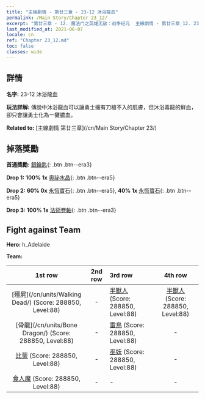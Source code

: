 ```yaml
---
title: "主線劇情 - 第廿三章 - 23-12 沐浴龍血"
permalink: /Main Story/Chapter 23_12/
excerpt: "第廿三章 - 12. 魔法门之英雄无敌：战争纪元  主線劇情 - 第廿三章_12. 23-12 沐浴龍血"
last_modified_at: 2021-06-07
locale: cn
ref: "Chapter 23_12.md"
toc: false
classes: wide
---
```


## 詳情

 **名字:** 23-12 沐浴龍血

 **玩法詳解:** 傳說中沐浴龍血可以讓勇士擁有刀槍不入的肌膚，但沐浴毒龍的鮮血，卻只會讓勇士化為一攤膿血。

 **Related to:** [主線劇情 第廿三章](/cn/Main Story/Chapter 23/)

## 掉落獎勵

 **首通獎勵:** [銀鑰匙](/cn/Items/con_693/){: .btn .btn--era3}

 **Drop 1:** **100% 1x** [奧祕水晶](/cn/Items/mat_80/){: .btn .btn--era5}

 **Drop 2:** **60% 0x** [永恆寶石](/cn/Items/mat_72/){: .btn .btn--era5}, **40% 1x** [永恆寶石](/cn/Items/mat_72/){: .btn .btn--era5}

 **Drop 3:** **100% 1x** [法術卷軸](/cn/Items/con_694/){: .btn .btn--era3}


## Fight against Team
 **Hero:** h_Adelaide

 **Team:**


  | 1st row | 2nd row | 3rd row | 4th row |
  |:----:|:----:|:----|:----:|
  | [殭屍](/cn/units/Walking Dead/) (Score: 288850, Level:88)  | - | [半獸人](/cn/units/Orc/) (Score: 288850, Level:88)  | [半獸人](/cn/units/Orc/) (Score: 288850, Level:88)  |
  | [骨龍](/cn/units/Bone Dragon/) (Score: 288850, Level:88)  | - | [雷鳥](/cn/units/Roc/) (Score: 288850, Level:88)  | - |
  | [比蒙](/cn/units/Behemoth/) (Score: 288850, Level:88)  | - | [巫妖](/cn/units/Lich/) (Score: 288850, Level:88)  | - |
  | [食人魔](/cn/units/Ogre/) (Score: 288850, Level:88)  | - | - | - |


